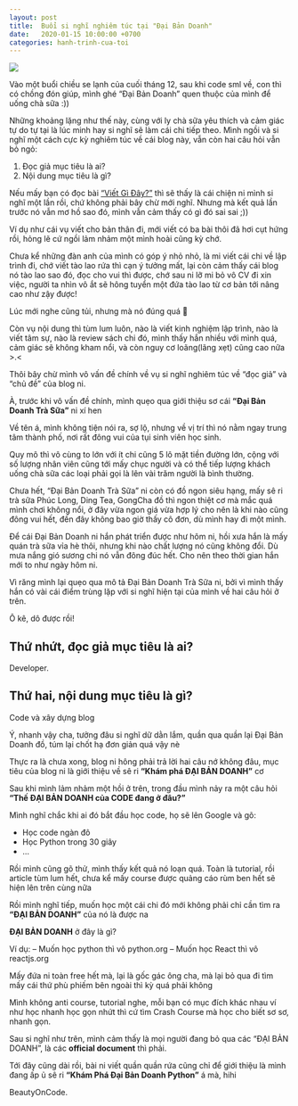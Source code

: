 ```yaml
---
layout: post
title:  Buổi si nghĩ nghiêm túc tại "Đại Bản Doanh"
date:   2020-01-15 10:00:00 +0700
categories: hanh-trinh-cua-toi
---
```


![](/assets/images/2020/01/2020-01-buoi-si-nghi-nghiem-tuc-tai-dai-ban-doanh-cover.jpg)

Vào một buổi chiều se lạnh của cuối tháng 12, sau khi code sml về, con thì có chồng đón giúp, mình ghé “Đại Bản Doanh” quen thuộc của mình để uống chà sữa :))

Những khoảng lặng như thế này, cùng với ly chà sữa yêu thích và cảm giác tự do tự tại là lúc minh hay si nghĩ sẽ làm cái chi tiếp theo. Mình ngồi và si nghĩ một cách cực kỳ nghiêm túc về cái blog này, vẫn còn hai câu hỏi vẫn bỏ ngỏ:

1. Đọc giả mục tiêu là ai?
2. Nội dung mục tiêu là gì?

Nếu mấy bạn có đọc bài [“Viết Gì Đây?”]() thì sẽ thấy là cái chiện ni mình si nghĩ một lần rồi, chứ không phải bây chừ mới nghĩ. Nhưng mà kết quả lần trước nó vẫn mơ hồ sao đó, mình vẫn cảm thấy có gì đó sai sai ;))

Ví dụ như cái vụ viết cho bản thân đi, mới viết có ba bài thôi đã hơi cụt hứng rồi, hỏng lẽ cứ ngồi lảm nhảm một mình hoài cũng kỳ chớ.

Chưa kể những đàn anh của mình có góp ý nhỏ nhỏ, là mi viết cái chi về lập trình đi, chớ viết tào lao rứa thì cạn ý tưởng mất, lại còn cảm thấy cái blog nó tào lao sao đó, đọc cho vui thì được, chớ sau ni lỡ mi bỏ vô CV đi xin việc, người ta nhìn vô ắt sẽ hông tuyển một đứa tào lao từ cơ bản tới nâng cao như zậy được!

Lúc mới nghe cũng tủi, nhưng mà nó đúng quá 🙁

Còn vụ nội dung thì tùm lum luôn, nào là viết kinh nghiệm lập trình, nào là viết tâm sự, nào là review sách chi đó, mình thấy hắn nhiều với mình quá, cảm giác sẽ không kham nổi, và còn nguy cơ loãng(lãng xẹt) cũng cao nữa >.<

Thôi bây chừ mình vô vấn đề chính về vụ si nghĩ nghiêm túc về “đọc giả” và “chủ đề” của blog ni.

À, trước khi vô vấn đề chính, mình quẹo qua giới thiệu sơ cái **“Đại Bản Doanh Trà Sữa”** ni xí hen

Về tên á, mình không tiện nói ra, sợ lộ, nhưng về vị trí thì nó nằm ngay trung tâm thành phố, nơi rất đông vui của tụi sinh viên học sinh.

Quy mô thì vô cùng to lớn với ít chi cũng 5 lô mặt tiền đường lớn, cộng với số lượng nhân viên cũng tới mấy chục người và có thể tiếp lượng khách uống chà sữa các loại phải gọi là lên vài trăm người là bình thường.

Chưa hết, “Đại Bản Doanh Trà Sữa” ni còn có đồ ngon siêu hạng, mấy sê ri trà sữa Phúc Long, Ding Tea, GongCha đồ thì ngon thiệt cơ mà mắc quá mình chơi không nổi, ở đây vừa ngon giá vừa hợp lý cho nên là khi nào cũng đông vui hết, đến đây không bao giờ thấy cô đơn, dù mình hay đi một mình.

Để cái Đại Bản Doanh ni hắn phát triển được như hôm ni, hồi xưa hắn là mấy quán trà sữa vỉa hè thôi, nhưng khi nào chất lượng nó cũng không đổi. Dù mưa nắng gió sương chi nó vẫn đông đúc hết. Cho nên theo thời gian hắn mới to như ngày hôm ni.

Vì răng mình lại quẹo qua mô tả Đại Bản Doanh Trà Sữa ni, bởi vì mình thấy hắn có vài cái điểm trùng lặp với si nghĩ hiện tại của mình về hai câu hỏi ở trên.

Ô kê, dô được rồi!

## Thứ nhứt, đọc giả mục tiêu là ai?
Developer.

## Thứ hai, nội dung mục tiêu là gì?
Code và xây dựng blog


Ý, nhanh vậy cha, tưởng đâu si nghĩ dữ dằn lắm, quần qua quần lại Đại Bản Doanh đồ, túm lại chốt hạ đơn giản quá vậy nè


Thực ra là chưa xong, blog ni hông phải trả lời hai câu nớ không đâu, mục tiêu của blog ni là giới thiệu về sê ri **“Khám phá ĐẠI BẢN DOANH”** cơ



Sau khi mình lảm nhảm một hồi ở trên, trong đầu mình nảy ra một câu hỏi **“Thế ĐẠI BẢN DOANH của CODE đang ở đâu?”**

Mình nghĩ chắc khi ai đó bắt đầu học code, họ sẽ lên Google và gõ:

- Học code ngàn đô
- Học Python trong 30 giây
- …

Rồi mình cũng gõ thử, mình thấy kết quả nó loạn quá. Toàn là tutorial, rồi article tùm lum hết, chưa kể mấy course được quảng cáo rùm ben hết sẽ hiện lên trên cùng nữa

Rồi mình nghĩ tiếp, muốn học một cái chi đó mới không phải chỉ cần tìm ra **“ĐẠI BẢN DOANH”** của nó là được na

**ĐẠI BẢN DOANH** ở đây là gì?

Ví dụ:
– Muốn học python thì vô python.org
– Muốn học React thì vô reactjs.org

Mấy đứa ni toàn free hết mà, lại là gốc gác ông cha, mà lại bỏ qua đi tìm mấy cái thứ phù phiếm bên ngoài thì kỳ quá phải không

Mình không anti course, tutorial nghe, mỗi bạn có mục đích khác nhau ví như học nhanh học gọn nhứt thì cứ tìm Crash Course mà học cho biết sơ sơ, nhanh gọn.

Sau si nghĩ như trên, mình cảm thấy là mọi người đang bỏ qua các “ĐẠI BẢN DOANH”, là các **official document** thì phải.


Tới đây cũng dài rồi, bài ni viết quần quần rứa cũng chỉ để giới thiệu là mình đang ấp ủ sê ri **“Khám Phá Đại Bản Doanh Python”** á mà, hihi

BeautyOnCode.